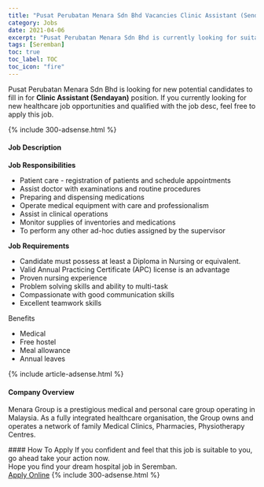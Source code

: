 ```yaml
---
title: "Pusat Perubatan Menara Sdn Bhd Vacancies Clinic Assistant (Sendayan)" 
category: Jobs 
date: 2021-04-06 
excerpt: "Pusat Perubatan Menara Sdn Bhd is currently looking for suitable person to fill in the Clinic Assistant (Sendayan) which positioned at Seremban" 
tags: [Seremban] 
toc: true 
toc_label: TOC 
toc_icon: "fire" 
--- 
```


<p>Pusat Perubatan Menara Sdn Bhd is looking for new potential candidates to fill in for <b>Clinic Assistant (Sendayan)</b> position. If you currently looking for new healthcare job opportunities and qualified with the job desc, feel free to apply this job.
</p>{% include 300-adsense.html %} 
<div><div><h4>Job Description</h4></div><div><div><span><div><p><strong>Job Responsibilities</strong></p><ul><li>Patient care - registration of patients and schedule appointments</li><li>Assist doctor with examinations and routine procedures</li><li>Preparing and dispensing medications</li><li>Operate medical equipment with care and professionalism</li><li>Assist in clinical operations</li><li>Monitor supplies of inventories and medications</li><li>To perform any other ad-hoc duties assigned by the supervisor</li></ul><p><strong>Job Requirements</strong></p><ul><li>Candidate must possess at least a Diploma in Nursing or equivalent.</li><li>Valid Annual Practicing Certificate (APC) license is an advantage</li><li>Proven nursing experience</li><li>Problem solving skills and ability to multi-task</li><li>Compassionate with good communication skills</li><li>Excellent teamwork skills</li></ul><p>Benefits</p><ul><li>Medical</li><li>Free hostel</li><li>Meal allowance</li><li>Annual leaves</li></ul></div></span></div></div></div> 
{% include article-adsense.html %} 
<div><div><h4>Company Overview</h4></div><div><div><span><div><p>Menara Group is a prestigious medical and personal care group operating in Malaysia. As a fully integrated healthcare organisation, the Group owns and operates a network of family Medical Clinics, Pharmacies, Physiotherapy Centres.</p></div></span></div></div></div> 
#### How To Apply 
If you confident and feel that this job is suitable to you, go ahead take your action now. <br/> 
Hope you find your dream hospital job in Seremban. <br/> 
<a href="https://www.jobstreet.com.my/en/job/clinic-assistant-sendayan-4526981?jobId=jobstreet-my-job-4526981" class="btn btn--warning" target="_blank" rel="nofollow noopenner">Apply Online</a> 
{% include 300-adsense.html %} 